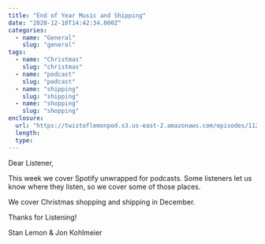 ```yaml
---
title: "End of Year Music and Shipping"
date: "2020-12-10T14:42:34.000Z"
categories:
  - name: "General"
    slug: "general"
tags:
  - name: "Christmas"
    slug: "christmas"
  - name: "podcast"
    slug: "podcast"
  - name: "shipping"
    slug: "shipping"
  - name: "shopping"
    slug: "shopping"
enclosure:
  url: "https://twistoflemonpod.s3.us-east-2.amazonaws.com/episodes/112-lwatol-20201210.mp3"
  length:
  type:
---
```


Dear Listener,

This week we cover Spotify unwrapped for podcasts. Some listeners let us know where they listen, so we cover some of those places.

We cover Christmas shopping and shipping in December.

Thanks for Listening!

Stan Lemon & Jon Kohlmeier

